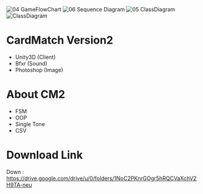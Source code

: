 

![04  GameFlowChart](https://user-images.githubusercontent.com/37606666/76706965-d7820380-672e-11ea-990c-cd6acd2b8a09.png)
![06  Sequence Diagram](https://user-images.githubusercontent.com/37606666/76706936-ae617300-672e-11ea-8403-62d9a48a8033.png)
![05  ClassDiagram](https://user-images.githubusercontent.com/37606666/76706938-af92a000-672e-11ea-9110-8af308728cf9.jpg)
![ClassDiagram](https://user-images.githubusercontent.com/37606666/76706970-dcdf4e00-672e-11ea-92e7-f8a7d084c7b8.png)

# CardMatch Version2
- Unity3D (Client)
- Bfxr (Sound)
- Photoshop (Image)
# About CM2
- FSM
- OOP
- Single Tone
- CSV 

# Download Link
Down : https://drive.google.com/drive/u/0/folders/1NoC2PKnrGOgr5hRQCVaXchV2H9TA-neu

